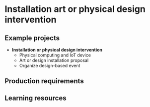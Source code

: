 # Installation art or physical design intervention

## Example projects

* **Installation or physical design intervention**
  * Physical computing and IoT device
  * Art or design installation proposal
  * Organize design-based event

## Production requirements

## Learning resources



